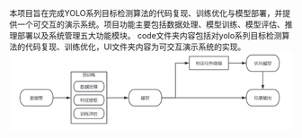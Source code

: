 本项目旨在完成YOLO系列目标检测算法的代码复现、训练优化与模型部署，并提供一个可交互的演示系统。项目功能主要包括数据处理、模型训练、模型评估、推理部署以及系统管理五大功能模块。
code文件夹内容包括对yolo系列目标检测算法的代码复现、训练优化，UI文件夹内容为可交互演示系统的实现。
![项目概述图](https://github.com/xusiyuan11/YOLOv1/blob/main/项目概述图.png?raw=true)
